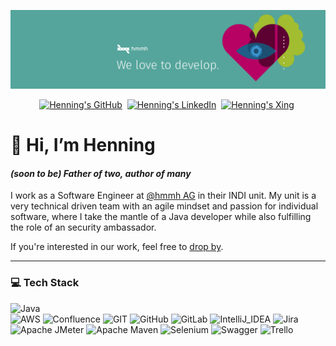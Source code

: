 ![Profile page banner](images/banner.png)

<p align="center">
    <a href="https://github.com/drachenpapa"><img height="25" alt="Henning's GitHub" src="https://img.shields.io/badge/-white?style=social&logo=GitHub"></a>&nbsp;
    <a href="https://linkedin.com/in/henning-steinberg"><img height="25" alt="Henning's LinkedIn" src="https://img.shields.io/badge/-white?style=social&logo=linkedin"></a>&nbsp;
    <a href="https://www.xing.com/profile/CHenning_Steinberg"><img height="25" alt="Henning's Xing" src="https://img.shields.io/badge/-green?style=social&logo=Xing"></a>&nbsp;
</p>
<h1>👋 Hi, I’m Henning</h1>
<h4><i>(soon to be) Father of two, author of many</i></h4>

I work as a Software Engineer at <a href="https://github.com/hmmh">@hmmh AG</a> in their INDI unit. My unit is a very technical driven team with an agile mindset and passion for individual software, where I take the mantle of a Java developer while also fulfilling the role of an security ambassador.

If you're interested in our work, feel free to [drop by](https://karriere.hmmh.de/en/).

---

### 💻 Tech Stack
![Java](https://img.shields.io/badge/JAVA-yellow?logo=java&style=flat-square&logoColor=white)
<br/>
![AWS](https://img.shields.io/badge/AWS-232F3E?logo=amazon-aws&style=flat-square&logoColor=white)
![Confluence](https://img.shields.io/badge/Confluence-172B4D?logo=confluence&style=flat-square&logoColor=white)
![GIT](https://img.shields.io/badge/Git-F05032?logo=git&style=flat-square&logoColor=white)
![GitHub](https://img.shields.io/badge/GitHub-181717?logo=github&style=flat-square&logoColor=white)
![GitLab](https://img.shields.io/badge/GitLab-FC6D26?logo=gitlab&style=flat-square&logoColor=white)
![IntelliJ_IDEA](https://img.shields.io/badge/IntelliJ_IDEA-000000?logo=intellijidea&style=flat-square&logoColor=white)
![Jira](https://img.shields.io/badge/Jira-0052CC?logo=jira&style=flat-square&logoColor=white)
![Apache JMeter](https://img.shields.io/badge/JMeter-D22128?logo=apachejmeter&style=flat-square&logoColor=white)
![Apache Maven](https://img.shields.io/badge/Maven-C71A36?logo=apachemaven&style=flat-square&logoColor=white)
![Selenium](https://img.shields.io/badge/Selenium-43B02A?logo=selenium&style=flat-square&logoColor=white)
![Swagger](https://img.shields.io/badge/Swagger-85EA2D?logo=swagger&style=flat-square&logoColor=black)
![Trello](https://img.shields.io/badge/Trello-0052CC?logo=trello&style=flat-square&logoColor=white)
